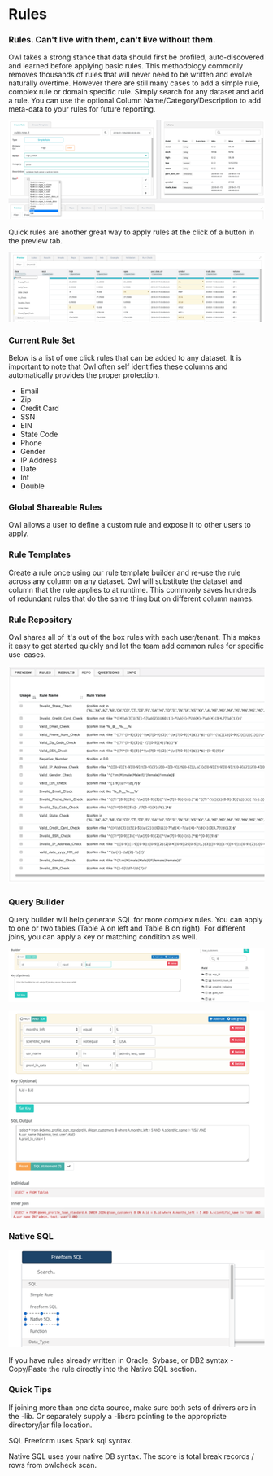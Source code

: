 # Rules

### Rules.  Can't live with them, can't live without them.

Owl takes a strong stance that data should first be profiled, auto-discovered and learned before applying basic rules.  This methodology commonly removes thousands of rules that will never need to be written and evolve naturally overtime.  However there are still many cases to add a simple rule, complex rule or domain specific rule.  Simply search for any dataset and add a rule. You can use the optional Column Name/Category/Description to add meta-data to your rules for future reporting.

![](../../.gitbook/assets/screen-shot-2020-07-07-at-5.37.54-am.png)

Quick rules are another great way to apply rules at the click of a button in the preview tab.

![](../../.gitbook/assets/screen-shot-2020-07-07-at-5.38.48-am.png)

### Current Rule Set

Below is a list of one click rules that can be added to any dataset.  It is important to note that Owl often self identifies these columns and automatically provides the proper protection.

* Email
* Zip
* Credit Card
* SSN
* EIN
* State Code
* Phone
* Gender
* IP Address
* Date
* Int
* Double

### Global Shareable Rules

Owl allows a user to define a custom rule and expose it to other users to apply.

### Rule Templates

Create a rule once using our rule template builder and re-use the rule across any column on any dataset.  Owl will substitute the dataset and column that the rule applies to at runtime. This commonly saves hundreds of redundant rules that do the same thing but on different column names.

### Rule Repository

Owl shares all of it's out of the box rules with each user/tenant.  This makes it easy to get started quickly and let the team add common rules for specific use-cases.

![](../../.gitbook/assets/owl-rule-repo.png)

### Query Builder

Query builder will help generate SQL for more complex rules. You can apply to one or two tables \(Table A on left and Table B on right\). For different joins, you can apply a key or matching condition as well. 

![\(Optional\)  Start by searching for table B on the right, to set a key for the join condition](../../.gitbook/assets/screen-shot-2019-09-04-at-12.39.17-pm.png)

![Input conditions and click SQL statement to generate example syntax](../../.gitbook/assets/screen-shot-2019-09-04-at-12.46.02-pm.png)

### Native SQL

![](../../.gitbook/assets/screen-shot-2019-09-04-at-12.57.24-pm.png)

If you have rules already written in Oracle, Sybase, or DB2 syntax - Copy/Paste the rule directly into the Native SQL section. 

### Quick Tips

If joining more than one data source, make sure both sets of drivers are in the -lib. Or separately supply a -libsrc pointing to the appropriate directory/jar file location.

SQL Freeform uses Spark sql syntax. 

Native SQL uses your native DB syntax. The score is total break records / rows from owlcheck scan. 



